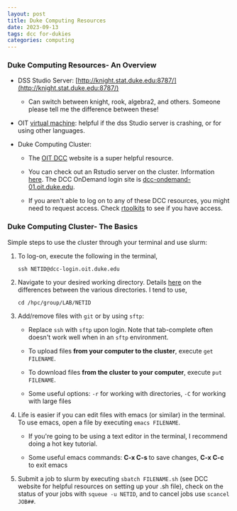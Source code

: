 ```yaml
---
layout: post
title: Duke Computing Resources
date: 2023-09-13
tags: dcc for-dukies
categories: computing
---
```


<h3> Duke Computing Resources- An Overview </h3>

- DSS Studio Server: [http://knight.stat.duke.edu:8787/](http://knight.stat.duke.edu:8787/)
	
	- Can switch between knight, rook, algebra2, and others. Someone please tell me the difference between these!

- OIT [virtual machine](https://vcm.duke.edu/): helpful if the dss Studio server is crashing, or for using other languages.

- Duke Computing Cluster:

	- The [OIT DCC](https://oit-rc.pages.oit.duke.edu/rcsupportdocs/dcc/#getting-a-dcc-account) website is a super helpful resource.

	- You can check out an Rstudio server on the cluster. Information [here](https://oit-rc.pages.oit.duke.edu/rcsupportdocs/OpenOnDemand/RStudio/). The DCC OnDemand login site is [dcc-ondemand-01.oit.duke.edu](dcc-ondemand-01.oit.duke.edu).

	- If you aren't able to log on to any of these DCC resources, you might need to request access. Check [rtoolkits](https://rtoolkits.web.duke.edu/) to see if you have access. 

<h3> Duke Computing Cluster- The Basics </h3>

Simple steps to use the cluster through your terminal and use slurm:

1. To log-on, execute the following in the terminal,

	``` 
	ssh NETID@dcc-login.oit.duke.edu
	```

2. Navigate to your desired working directory. Details [here](https://oit-rc.pages.oit.duke.edu/rcsupportdocs/dcc/files/#logging-into-the-dcc_1) on the differences between the various directories. I tend to use,

	```
	cd /hpc/group/LAB/NETID
	```

3. Add/remove files with `git` or by using `sftp`:

	- Replace `ssh` with `sftp` upon login. Note that tab-complete often doesn't work well when in an `sftp` environment. 

	- To upload files <b> from your computer to the cluster</b>, execute `get FILENAME`.

	- To download files <b> from the cluster to your computer</b>, execute `put FILENAME`.

	- Some useful options: `-r` for working with directories, `-C` for working with large files

4. Life is easier if you can edit files with emacs (or similar) in the terminal.  To use emacs, open a file by executing `emacs FILENAME`. 

	- If you're going to be using a text editor in the terminal, I recommend doing a hot key tutorial. 

	- Some useful emacs commands: <b> C-x C-s </b> to save changes, <b> C-x C-c </b> to exit emacs

5. Submit a job to slurm by executing `sbatch FILENAME.sh` (see DCC website for helpful resources on setting up your .sh file), check on the status of your jobs with `squeue -u NETID`, and to cancel jobs use `scancel JOB##`.




